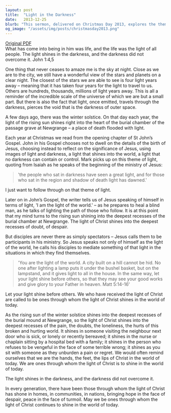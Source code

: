 ```yaml
---
layout: post
title:  "Light in the Darkness"
date:   2013-12-25
blurb: "This sermon, delivered on Christmas Day 2013, explores the theme of light overcoming darkness. Drawing on passages from John's Gospel and Matthew, it emphasizes the power of Jesus as the 'light of the world' and calls upon disciples to let their light shine before others. The sermon uses the imagery of the winter solstice and the stars to illustrate the enduring and far-reaching power of light."
og_image: "/assets/img/posts/christmasday2013.png"
---
```

[Original PDF](/assets/pdf/christmasday2013.pdf)    
What has come into being in him was life, and the life was the light of all people. The light shines in the darkness, and the darkness did not overcome it. John 1:4,5

One thing that never ceases to amaze me is the sky at night. Close as we are to the city, we still have a wonderful view of the stars and planets on a clear night. The closest of the stars we are able to see is four light years away – meaning that it has taken four years for the light to travel to us. Others are hundreds, thousands, millions of light years away. This is all a reminder of the incredible scale of the universe of which we are but a small part. But there is also the fact that light, once emitted, travels through the darkness, pierces the void that is the darkness of outer space.

A few days ago, there was the winter solstice. On that day each year, the light of the rising sun shines right into the heart of the burial chamber of the passage grave at Newgrange – a place of death flooded with light.

Each year at Christmas we read from the opening chapter of St John’s Gospel. John in his Gospel chooses not to dwell on the details of the birth of Jesus, choosing instead to reflect on the significance of Jesus, using images of light and darkness, a light that shines into the world, a light that no darkness can contain or control. Mark picks up on this theme of light, quoting from Isaiah as he speaks of the beginning of the ministry of Jesus:

> 'the people who sat in darkness have seen a great light, and for those who sat in the region and shadow of death light has dawned.'

I just want to follow through on that theme of light.

Later on in John’s Gospel, the writer tells us of Jesus speaking of himself in terms of light, 'I am the light of the world.' – as he prepares to heal a blind man, as he talks of lighting the path of those who follow. It is at this point that my mind turns to the rising sun shining into the deepest recesses of the burial chamber at Newgrange. The light of Christ shines into the deepest recesses of doubt, of despair.

But disciples are never there as simply spectators – Jesus calls them to be participants in his ministry. So Jesus speaks not only of himself as the light of the world, he calls his disciples to mediate something of that light in the situations in which they find themselves.

> 'You are the light of the world. A city built on a hill cannot be hid. No one after lighting a lamp puts it under the bushel basket, but on the lampstand, and it gives light to all in the house. In the same way, let your light shine before others, so that they may see your good works and give glory to your Father in heaven. Matt 5:14-16'

Let your light shine before others. We who have received the light of Christ are called to be ones through whom the light of Christ shines in the world of today.

As the rising sun of the winter solstice shines into the deepest recesses of the burial mound at Newgrange, so the light of Christ shines into the deepest recesses of the pain, the doubts, the loneliness, the hurts of this broken and hurting world. It shines in someone visiting the neighbour next door who is sick, or lonely or recently bereaved; it shines in the nurse or chaplain sitting by a hospital bed with a family; it shines in the person who refuses to be vengeful in the face of some terrible wrong; it shines as you sit with someone as they unburden a pain or regret. We would often remind ourselves that we are the hands, the feet, the lips of Christ in the world of today. We are ones through whom the light of Christ is to shine in the world of today.

The light shines in the darkness, and the darkness did not overcome it.

In every generation, there have been those through whom the light of Christ has shone in homes, in communities, in nations, bringing hope in the face of despair, peace in the face of turmoil. May we be ones through whom the light of Christ continues to shine in the world of today.
